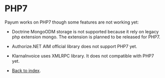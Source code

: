 # PHP7

Payum works on PHP7 though some features are not working yet:

* Doctrine MongoODM storage is not supported because it rely on legacy php extension mongo. The extension is planned to be released for PHP7.
* Authorize.NET AIM official library does not support PHP7 yet.
* KlarnaInvoice uses XMLRPC library. It does not compatible with PHP7 yet.

* [Back to index](index.md).
